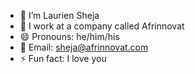 - 🔭 I’m Laurien Sheja
- 🏢 I work at a company called Afrinnovat
- 😄 Pronouns: he/him/his
- 📧 Email: sheja@afrinnovat.com
- ⚡ Fun fact: I love you





